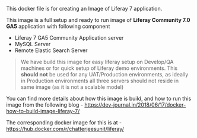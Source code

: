 
This docker file is for creating an Image of Liferay 7 application.

This image is a full setup and ready to run image of **Liferay Community 7.0 GA5** application with following component
 * Liferay 7 GA5 Community Application server
 * MySQL Server
 * Remote Elastic Search Server

>We have build this image for easy liferay setup on Develop/QA machines or for quick setup of Liferay demo environments. This **should not** be used for any UAT/Production environments, as ideally in Production environments all three servers should not reside in same image (as it is not a scalable model)

You can find more details about how this image is build, and how to run this image from the following blog - https://dev-journal.in/2018/06/17/docker-how-to-build-image-liferay-7/

The corresponding docker image for this is at - https://hub.docker.com/r/chatterjeesunit/liferay/
